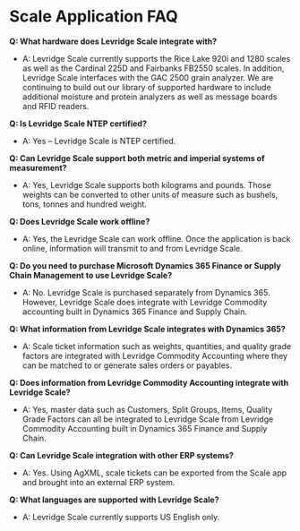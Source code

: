 ﻿# Scale Application FAQ

**Q: What hardware does Levridge Scale integrate with?**

   - A: Levridge Scale currently supports the Rice Lake 920i and 1280 scales as well as the Cardinal 225D and Fairbanks FB2550 scales. In addition, Levridge Scale interfaces with the GAC 2500 grain analyzer. We are continuing to build out our library of supported hardware to include additional moisture and protein analyzers as well as message boards and RFID readers.

**Q: Is Levridge Scale NTEP certified?**

   - A: Yes – Levridge Scale is NTEP certified.

**Q: Can Levridge Scale support both metric and imperial systems of measurement?**

   - A: Yes, Levridge Scale supports both kilograms and pounds.  Those weights can be converted to other units of measure such as bushels, tons, tonnes and hundred weight.

**Q: Does Levridge Scale work offline?**

- A: Yes, the Levridge Scale can work offline. Once the application is back online, information will transmit to and from Levridge Scale.  

**Q: Do you need to purchase Microsoft Dynamics 365 Finance or Supply Chain Management to use Levridge Scale?**

   - A: No. Levridge Scale is purchased separately from Dynamics 365. However, Levridge Scale does integrate with Levridge Commodity accounting built in Dynamics 365 Finance and Supply Chain.

**Q: What information from Levridge Scale integrates with Dynamics 365?**

   - A: Scale ticket information such as weights, quantities, and quality grade factors are integrated with Levridge Commodity Accounting where they can be matched to or generate sales orders or payables. 

**Q: Does information from Levridge Commodity Accounting integrate with Levridge Scale?**

   - A: Yes, master data such as Customers, Split Groups, Items, Quality Grade Factors can all be integrated to Levridge Scale from Levridge Commodity Accounting built in Dynamics 365 Finance and Supply Chain. 

**Q: Can Levridge Scale integration with other ERP systems?**

   - A: Yes. Using AgXML, scale tickets can be exported from the Scale app and brought into an external ERP system. 

**Q:  What languages are supported with Levridge Scale?**

   - A: Levridge Scale currently supports US English only.
